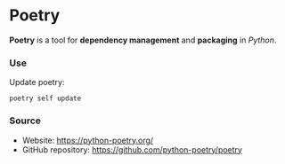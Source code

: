 # Poetry

**Poetry** is a tool for **dependency management** and **packaging** in *Python*.

### Use

Update poetry:
```shell
poetry self update
```

### Source

- Website: https://python-poetry.org/
- GitHub repository: https://github.com/python-poetry/poetry